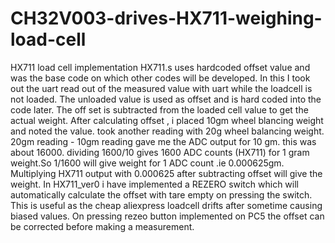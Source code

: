# CH32V003-drives-HX711-weighing-load-cell
HX711 load cell implementation 
HX711.s uses hardcoded offset value and was the base code on which other codes will be developed. In this I took out the uart read out of the measured value with uart while the loadcell is not loaded. The unloaded value is used as offset and is hard coded into the code later. The off set is subtracted from the loaded cell value to get the actual weight. After calculating offset , i placed 10gm wheel blancing weight and noted the value. took another reading with 20g wheel balancing weight. 20gm reading - 10gm reading gave me the ADC output for 10 gm. this was about 16000. dividing 1600/10 gives 1600 ADC counts (HX711) for 1 gram weight.So 1/1600 will give weight for 1 ADC count .ie 0.000625gm. Multiplying HX711 output with 0.000625 after subtracting offset will give the weight. In HX711_ver0 i have implemented a REZERO switch which will automatically calculate the offset with tare empty on pressing the switch. This is useful as the cheap aliexpress loadcell drifts after sometime causing biased values. On pressing rezeo button implemented on PC5 the offset can be corrected before making a measurement.
